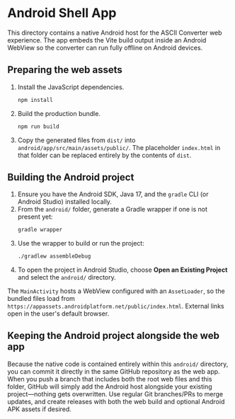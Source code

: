 # Android Shell App

This directory contains a native Android host for the ASCII Converter web experience. The app embeds the Vite build output inside an Android WebView so the converter can run fully offline on Android devices.

## Preparing the web assets

1. Install the JavaScript dependencies.
   ```bash
   npm install
   ```
2. Build the production bundle.
   ```bash
   npm run build
   ```
3. Copy the generated files from `dist/` into `android/app/src/main/assets/public/`.
   The placeholder `index.html` in that folder can be replaced entirely by the contents of `dist`.

## Building the Android project

1. Ensure you have the Android SDK, Java 17, and the `gradle` CLI (or Android Studio) installed locally.
2. From the `android/` folder, generate a Gradle wrapper if one is not present yet:
   ```bash
   gradle wrapper
   ```
3. Use the wrapper to build or run the project:
   ```bash
   ./gradlew assembleDebug
   ```
4. To open the project in Android Studio, choose **Open an Existing Project** and select the `android/` directory.

The `MainActivity` hosts a WebView configured with an `AssetLoader`, so the bundled files load from `https://appassets.androidplatform.net/public/index.html`. External links open in the user's default browser.

## Keeping the Android project alongside the web app

Because the native code is contained entirely within this `android/` directory,
you can commit it directly in the same GitHub repository as the web app. When
you push a branch that includes both the root web files and this folder, GitHub
will simply add the Android host alongside your existing project—nothing gets
overwritten. Use regular Git branches/PRs to merge updates, and create releases
with both the web build and optional Android APK assets if desired.
